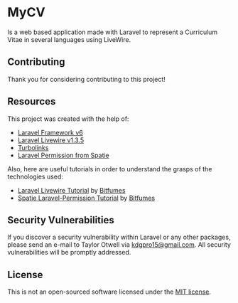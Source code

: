 # MyCV

Is a web based application made with Laravel to represent a Curriculum Vitae in several languages using LiveWire.

## Contributing

Thank you for considering contributing to this project!

## Resources

This project was created with the help of:
- [Laravel Framework v6](https://laravel.com/docs/6.x/)
- [Laravel Livewire v1.3.5](https://laravel-livewire.com/docs/1.x/quickstart)
- [Turbolinks](https://github.com/turbolinks/turbolinks)
- [Laravel Permission from Spatie](https://spatie.be/docs/laravel-permission/v3/installation-laravel)

Also, here are useful tutorials in order to understand the grasps of the technologies used:
* [Laravel Livewire Tutorial](https://www.youtube.com/watch?v=HWTF-oi70e4) by [Bitfumes](https://www.youtube.com/channel/UC_hG9fglfmShkwex1KVydHA)
* [Spatie Laravel-Permission Tutorial](https://www.youtube.com/watch?v=zIgYJlu03bI&list=PLe30vg_FG4OQKaLJodH9E8htPvfj7jamt) by [Bitfumes](https://www.youtube.com/channel/UC_hG9fglfmShkwex1KVydHA)

## Security Vulnerabilities

If you discover a security vulnerability within Laravel or any other packages, please send an e-mail to Taylor Otwell via [kdgpro15@gmail.com](mailto:kdgpro15@gmail.com). All security vulnerabilities will be promptly addressed.

## License

This is not an open-sourced software licensed under the [MIT license](https://opensource.org/licenses/MIT).
